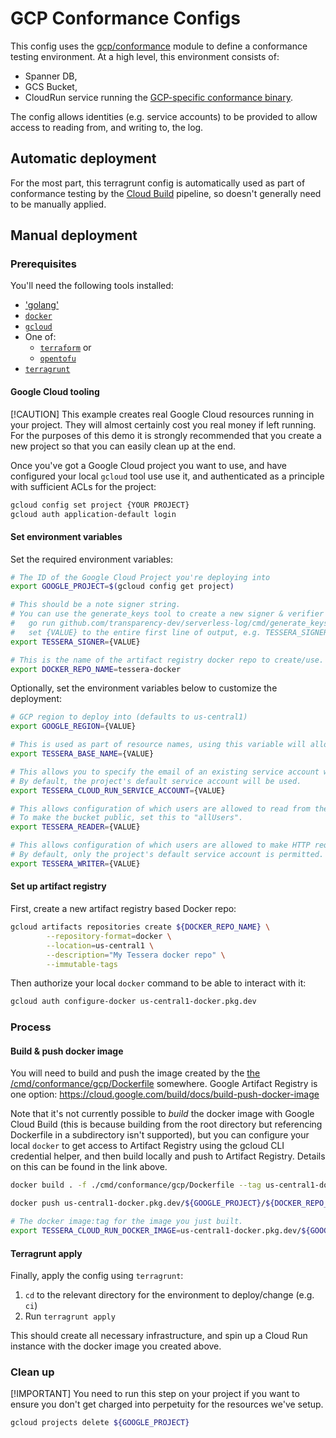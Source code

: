 # GCP Conformance Configs

This config uses the [gcp/conformance](/deployment/modules/gcp/conformance) module to
define a conformance testing environment. At a high level, this environment consists of:
- Spanner DB,
- GCS Bucket,
- CloudRun service running the [GCP-specific conformance binary](/cmd/conformance/gcp).

The config allows identities (e.g. service accounts) to be provided to allow access to
reading from, and writing to, the log.

## Automatic deployment

For the most part, this terragrunt config is automatically used as part of conformance
testing by the [Cloud Build](/deployment/live/gcp/cloudbuild) pipeline, so doesn't generally
need to be manually applied.

## Manual deployment 

### Prerequisites

You'll need the following tools installed:

- ['golang'](https://go.dev/doc/install)
- [`docker`](https://docs.docker.com/engine/install/)
- [`gcloud`](https://cloud.google.com/sdk/docs/install)
- One of:
   + [`terraform`](https://developer.hashicorp.com/terraform/install) or
   + [`opentofu`](https://opentofu.org/docs/intro/install/)
- [`terragrunt`](https://terragrunt.gruntwork.io/docs/getting-started/install/)

#### Google Cloud tooling

[!CAUTION]
This example creates real Google Cloud resources running in your project. They will almost certainly
cost you real money if left running.  For the purposes of this demo it is strongly recommended that 
you create a new project so that you can easily clean up at the end.

Once you've got a Google Cloud project you want to use, and have configured your local `gcloud`
tool use use it, and authenticated as a principle with sufficient ACLs for the project:

```bash
gcloud config set project {YOUR PROJECT}
gcloud auth application-default login
```

#### Set environment variables

Set the required environment variables:
```bash
# The ID of the Google Cloud Project you're deploying into
export GOOGLE_PROJECT=$(gcloud config get project)

# This should be a note signer string.
# You can use the generate_keys tool to create a new signer & verifier pair:
#   go run github.com/transparency-dev/serverless-log/cmd/generate_keys@HEAD --key_name="TestTessera" --print
#   set {VALUE} to the entire first line of output, e.g. TESSERA_SIGNER='PRIVATE+KEY+TestTessera+....'
export TESSERA_SIGNER={VALUE}

# This is the name of the artifact registry docker repo to create/use.
export DOCKER_REPO_NAME=tessera-docker

```

Optionally, set the environment variables below to customize the deployment:
```bash
# GCP region to deploy into (defaults to us-central1)
export GOOGLE_REGION={VALUE} 

# This is used as part of resource names, using this variable will allow you to have multiple deployments in a single project.
export TESSERA_BASE_NAME={VALUE} 

# This allows you to specify the email of an existing service account which should be used by Cloud Run.
# By default, the project's default service account will be used.
export TESSERA_CLOUD_RUN_SERVICE_ACCOUNT={VALUE}

# This allows configuration of which users are allowed to read from the GCS bucket containing the t-log tiles.
# To make the bucket public, set this to "allUsers".
export TESSERA_READER={VALUE}

# This allows configuration of which users are allowed to make HTTP requests to the Cloud Run instance, e.g. to add entries to the t-log.
# By default, only the project's default service account is permitted.
export TESSERA_WRITER={VALUE}
```

#### Set up artifact registry

First, create a new artifact registry based Docker repo:

```bash
gcloud artifacts repositories create ${DOCKER_REPO_NAME} \
        --repository-format=docker \
        --location=us-central1 \
        --description="My Tessera docker repo" \
        --immutable-tags
```

Then authorize your local `docker` command to be able to interact with it:

```bash
gcloud auth configure-docker us-central1-docker.pkg.dev
```

### Process

#### Build & push docker image

You will need to build and push the image created by the
[the /cmd/conformance/gcp/Dockerfile](/cmd/conformance/gcp/Dockerfile) somewhere.
Google Artifact Registry is one option: https://cloud.google.com/build/docs/build-push-docker-image

Note that it's not currently possible to _build_ the docker image with Google Cloud Build (this is because
building from the root directory but referencing Dockerfile in a subdirectory isn't supported), but you can
configure your local `docker` to get access to Artifact Registry using the gcloud CLI credential helper, and
then build locally and push to Artifact Registry. Details on this can be found in the link above.

```bash
docker build . -f ./cmd/conformance/gcp/Dockerfile --tag us-central1-docker.pkg.dev/${GOOGLE_PROJECT}/${DOCKER_REPO_NAME}/conformance:latest

docker push us-central1-docker.pkg.dev/${GOOGLE_PROJECT}/${DOCKER_REPO_NAME}/conformance:latest

# The docker image:tag for the image you just built.
export TESSERA_CLOUD_RUN_DOCKER_IMAGE=us-central1-docker.pkg.dev/${GOOGLE_PROJECT}/${DOCKER_REPO_NAME}/conformance:latest

```

#### Terragrunt apply

Finally, apply the config using `terragrunt`:

 1. `cd` to the relevant directory for the environment to deploy/change (e.g. `ci`)
 2. Run `terragrunt apply`

This should create all necessary infrastructure, and spin up a Cloud Run instance with the
docker image you created above.

### Clean up

[!IMPORTANT]
You need to run this step on your project if you want to ensure you don't get charged into perpetuity 
for the resources we've setup.

```bash
gcloud projects delete ${GOOGLE_PROJECT}
```
